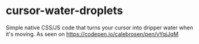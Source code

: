 # cursor-water-droplets
Simple native CSS/JS code that turns your cursor into dripper water when it's moving. As seen on https://codepen.io/calebrosen/pen/vYqjJqM
